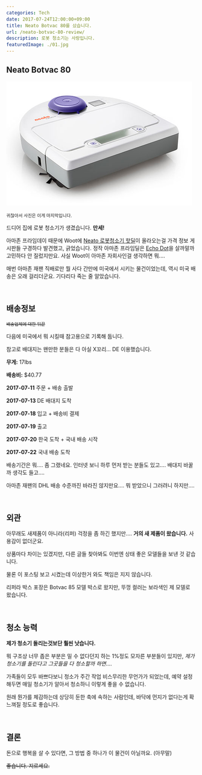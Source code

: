```yaml
---
categories: Tech
date: 2017-07-24T12:00:00+09:00
title: Neato Botvac 80를 샀습니다.
url: /neato-botvac-80-review/
description: 로봇 청소기는 사랑입니다.
featuredImage: ./01.jpg
---
```


## Neato Botvac 80

![Botvac™ 80](01.jpg)

<small class="text-muted">귀찮아서 사진은 이게 마지막입니다.</small>

드디어 집에 로봇 청소기가 생겼습니다. **만세!**

아마존 프라임데이 때문에 Woot에 [Neato 로봇청소기 핫딜](https://home.woot.com/offers/neato-your-choice)이 올라오는걸 가격 정보 게시판들 구경하다 발견했고, 긁었습니다. 정작 아마존 프라임딜은 [Echo Dot](https://www.amazon.com/dp/B01DFKC2SO)을 살까말까 고민하다 안 질렀지만요. 사실 Woot이 아마존 자회사인걸 생각하면 뭐....

매번 아마존 재팬 직배로만 뭘 사다 간만에 미국에서 시키는 물건이었는데, 역시 미국 배송은 오래 걸리더군요. 기다리다 죽는 줄 알았습니다.

&nbsp;

## 배송정보

<small>~~배송업체에 대한 뒤끝~~</small>

다음에 미국에서 뭐 시킬때 참고용으로 기록해 둡니다.

참고로 배대지는 왠만한 분들은 다 아실 X꼬리... DE 이용했습니다.

**무게:** 17lbs

**배송비:** \$40.77

**2017-07-11** 주문 + 배송 출발

**2017-07-13** DE 배대지 도착

**2017-07-18** 입고 + 배송비 결제

**2017-07-19** 출고

**2017-07-20** 한국 도착 + 국내 배송 시작

**2017-07-22** 국내 배송 도착

배송기간은 뭐.... 좀 그랬네요. 인터넷 보니 하루 먼저 받는 분들도 있고.... 배대지 바꿀까 생각도 들고....

아마존 재팬의 DHL 배송 수준까진 바라진 않지만요.... 뭐 받았으니 그러려니 하지만....

&nbsp;

## 외관

아무래도 새제품이 아니라(리퍼) 걱정을 좀 하긴 했지만.... **거의 새 제품이 왔습니다.** 사용감이 없더군요.

상품마다 차이는 있겠지만, 다른 글들 찾아봐도 이번엔 상태 좋은 모델들을 보낸 것 같습니다.

물론 이 포스팅 보고 시켰는데 이상한거 와도 책임은 지지 않습니다.

리퍼라 박스 포장은 Botvac 85 모델 박스로 왔지만, 뚜껑 컬러는 보라색인 제 모델로 왔습니다.

&nbsp;

## 청소 능력

**제가 청소기 돌리는것보단 훨씬 낫습니다.**

뭐 구조상 너무 좁은 부분은 밀 수 없다던지 하는 1%정도 모자른 부분들이 있지만, _제가 청소기를 돌린다고 그곳들을 다 청소할까 하면...._

가족들이 모두 바쁘다보니 청소가 주간 작업 비스무리한 무언가가 되었는데, 예약 설정해두면 매일 청소기가 알아서 청소하니 이렇게 좋을 수 없습니다.

원래 뭔가를 체감하는데 상당히 둔한 축에 속하는 사람인데, 바닥에 먼지가 없다는게 확 느껴질 정도로 좋습니다.

&nbsp;

## 결론

돈으로 행복을 살 수 있다면, 그 방법 중 하나가 이 물건이 아닐까요. (아무말)

~~좋습니다. 지르세요.~~

